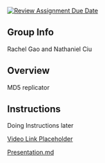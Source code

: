 [![Review Assignment Due Date](https://classroom.github.com/assets/deadline-readme-button-24ddc0f5d75046c5622901739e7c5dd533143b0c8e959d652212380cedb1ea36.svg)](https://classroom.github.com/a/ecp4su41)
## Group Info
Rachel Gao and Nathaniel Ciu

## Overview
MD5 replicator 

## Instructions
Doing Instructions later








[Video Link Placeholder]()

[Presentation.md](https://github.com/Stuycs-K/final-project-09-gao-rachel-ciu-nathaniel/blob/main/PRESENTATION.md)
